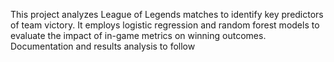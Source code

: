 This project analyzes League of Legends matches to identify key predictors of team victory. It employs logistic regression and random forest models to evaluate the impact of in-game metrics on winning outcomes.
Documentation and results analysis to follow
